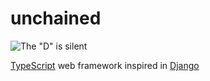 # unchained

![The "D" is silent](https://github.com/user-attachments/assets/bbeb391b-fb72-4f4f-8208-69121b2d9365)

[TypeScript](https://www.typescriptlang.org/) web framework inspired in [Django](https://www.djangoproject.com/)

